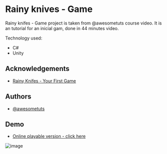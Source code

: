 # Rainy knives - Game 

Rainy knifes - Game project is taken from @awesometuts course video.
It is an tutorial for an inicial gam, done in 44 minutes video.

Technology used:
- C#
- Unity








## Acknowledgements

 - [Rainy Knifes - Your First Game](https://learn.awesometuts.com/courses/434440/lectures/6667705)
 
## Authors

- [@awesometuts](https://learn.awesometuts.com/courses/434440/lectures/6667705)


## Demo

- [Online playable version - click here](https://play.unity.com/mg/other/webgl-builds-197584)

![image](https://user-images.githubusercontent.com/63982700/169712048-81bf6abf-2a4a-4aa6-9853-6117db94b6ab.png)



